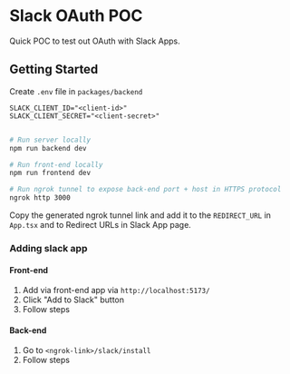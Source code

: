 # Slack OAuth POC

Quick POC to test out OAuth with Slack Apps.

## Getting Started

Create `.env` file in `packages/backend`

```
SLACK_CLIENT_ID="<client-id>"
SLACK_CLIENT_SECRET="<client-secret>"
```

```bash

# Run server locally
npm run backend dev

# Run front-end locally
npm run frontend dev

# Run ngrok tunnel to expose back-end port + host in HTTPS protocol
ngrok http 3000
```

Copy the generated ngrok tunnel link and add it to the `REDIRECT_URL` in `App.tsx` and to Redirect URLs in Slack App page.

### Adding slack app

#### Front-end

1. Add via front-end app via `http://localhost:5173/`
2. Click "Add to Slack" button
3. Follow steps

#### Back-end

1. Go to `<ngrok-link>/slack/install`
2. Follow steps
